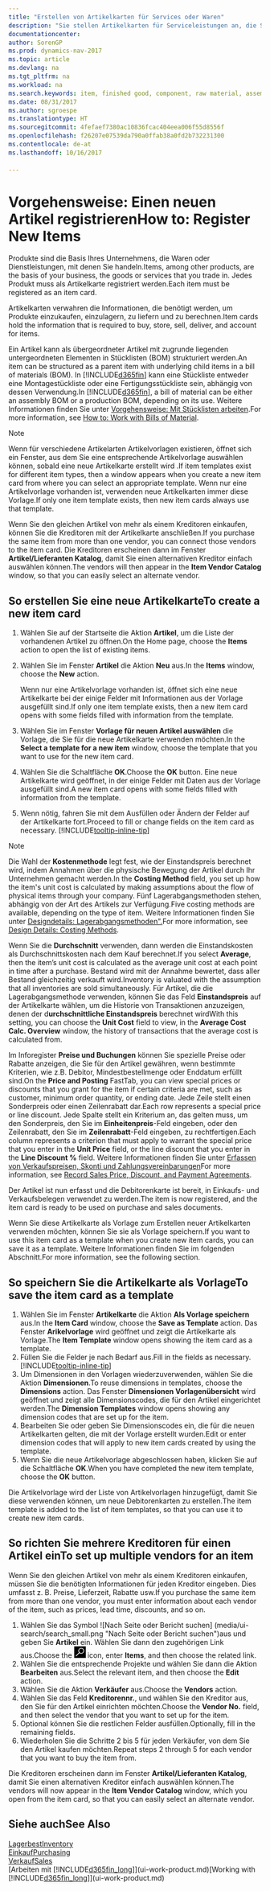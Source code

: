 ```yaml
---
title: "Erstellen von Artikelkarten für Services oder Waren"
description: "Sie stellen Artikelkarten für Serviceleistungen an, die Sie für physische als Stunden und Produkte, wie Montageartikel, Fertigprodukte aus der Produktion, Komponenten oder Menge verkaufen, die Sie von Ihrem Lagerbestand verkaufen."
documentationcenter: 
author: SorenGP
ms.prod: dynamics-nav-2017
ms.topic: article
ms.devlang: na
ms.tgt_pltfrm: na
ms.workload: na
ms.search.keywords: item, finished good, component, raw material, assembly item
ms.date: 08/31/2017
ms.author: sgroespe
ms.translationtype: HT
ms.sourcegitcommit: 4fefaef7380ac10836fcac404eea006f55d8556f
ms.openlocfilehash: f26207e07539da790a0ffab38a0fd2b732231300
ms.contentlocale: de-at
ms.lasthandoff: 10/16/2017

---
```

# <a name="how-to-register-new-items"></a><span data-ttu-id="0bf3b-103">Vorgehensweise: Einen neuen Artikel registrieren</span><span class="sxs-lookup"><span data-stu-id="0bf3b-103">How to: Register New Items</span></span>
<span data-ttu-id="0bf3b-104">Produkte sind die Basis Ihres Unternehmens, die Waren oder Dienstleistungen, mit denen Sie handeln.</span><span class="sxs-lookup"><span data-stu-id="0bf3b-104">Items, among other products, are the basis of your business, the goods or services that you trade in.</span></span> <span data-ttu-id="0bf3b-105">Jedes Produkt muss als Artikelkarte registriert werden.</span><span class="sxs-lookup"><span data-stu-id="0bf3b-105">Each item must be registered as an item card.</span></span>

<span data-ttu-id="0bf3b-106">Artikelkarten verwahren die Informationen, die benötigt werden, um Produkte einzukaufen, einzulagern, zu liefern und zu berechnen.</span><span class="sxs-lookup"><span data-stu-id="0bf3b-106">Item cards hold the information that is required to buy, store, sell, deliver, and account for items.</span></span>

<span data-ttu-id="0bf3b-107">Ein Artikel kann als übergeordneter Artikel mit zugrunde liegenden untergeordneten Elementen in Stücklisten (BOM) strukturiert werden.</span><span class="sxs-lookup"><span data-stu-id="0bf3b-107">An item can be structured as a parent item with underlying child items in a bill of materials (BOM).</span></span> <span data-ttu-id="0bf3b-108">In [!INCLUDE[d365fin](includes/d365fin_md.md)] kann eine Stückliste entweder eine Montagestückliste oder eine Fertigungsstückliste sein, abhängig von dessen Verwendung.</span><span class="sxs-lookup"><span data-stu-id="0bf3b-108">In [!INCLUDE[d365fin](includes/d365fin_md.md)], a bill of material can be either an assembly BOM or a production BOM, depending on its use.</span></span> <span data-ttu-id="0bf3b-109">Weitere Informationen finden Sie unter [Vorgehensweise: Mit Stücklisten arbeiten](inventory-how-work-BOMs.md).</span><span class="sxs-lookup"><span data-stu-id="0bf3b-109">For more information, see [How to: Work with Bills of Material](inventory-how-work-BOMs.md).</span></span>

> [!NOTE]  
>   <span data-ttu-id="0bf3b-110">Wenn für verschiedene Artikelarten Artikelvorlagen existieren, öffnet sich ein Fenster, aus dem Sie eine entsprechende Artikelvorlage auswählen können, sobald eine neue Artikelkarte erstellt wird .</span><span class="sxs-lookup"><span data-stu-id="0bf3b-110">If item templates exist for different item types, then a window appears when you create a new item card from where you can select an appropriate template.</span></span> <span data-ttu-id="0bf3b-111">Wenn nur eine Artikelvorlage vorhanden ist, verwenden neue Artikelkarten immer diese Vorlage.</span><span class="sxs-lookup"><span data-stu-id="0bf3b-111">If only one item template exists, then new item cards always use that template.</span></span>

<span data-ttu-id="0bf3b-112">Wenn Sie den gleichen Artikel von mehr als einem Kreditoren einkaufen, können Sie die Kreditoren mit der Artikelkarte anschließen.</span><span class="sxs-lookup"><span data-stu-id="0bf3b-112">If you purchase the same item from more than one vendor, you can connect those vendors to the item card.</span></span> <span data-ttu-id="0bf3b-113">Die Kreditoren erscheinen dann im Fenster **Artikel/Lieferanten Katalog**, damit Sie einen alternativen Kreditor einfach auswählen können.</span><span class="sxs-lookup"><span data-stu-id="0bf3b-113">The vendors will then appear in the **Item Vendor Catalog** window, so that you can easily select an alternate vendor.</span></span>

## <a name="to-create-a-new-item-card"></a><span data-ttu-id="0bf3b-114">So erstellen Sie eine neue Artikelkarte</span><span class="sxs-lookup"><span data-stu-id="0bf3b-114">To create a new item card</span></span>
1. <span data-ttu-id="0bf3b-115">Wählen Sie auf der Startseite die Aktion **Artikel**, um die Liste der vorhandenen Artikel zu öffnen.</span><span class="sxs-lookup"><span data-stu-id="0bf3b-115">On the Home page, choose the **Items** action to open the list of existing items.</span></span>  
2. <span data-ttu-id="0bf3b-116">Wählen Sie im Fenster **Artikel** die Aktion **Neu** aus.</span><span class="sxs-lookup"><span data-stu-id="0bf3b-116">In the **Items** window, choose the **New** action.</span></span>

    <span data-ttu-id="0bf3b-117">Wenn nur eine Artikelvorlage vorhanden ist, öffnet sich eine neue Artikelkarte bei der einige Felder mit Informationen aus der Vorlage ausgefüllt sind.</span><span class="sxs-lookup"><span data-stu-id="0bf3b-117">If only one item template exists, then a new item card opens with some fields filled with information from the template.</span></span>
3. <span data-ttu-id="0bf3b-118">Wählen Sie im Fenster **Vorlage für neuen Artikel auswählen** die Vorlage, die Sie für die neue Artikelkarte verwenden möchten.</span><span class="sxs-lookup"><span data-stu-id="0bf3b-118">In the **Select a template for a new item** window, choose the template that you want to use for the new item card.</span></span>
4. <span data-ttu-id="0bf3b-119">Wählen Sie die Schaltfläche **OK**.</span><span class="sxs-lookup"><span data-stu-id="0bf3b-119">Choose the **OK** button.</span></span> <span data-ttu-id="0bf3b-120">Eine neue Artikelkarte wird geöffnet, in der einige Felder mit Daten aus der Vorlage ausgefüllt sind.</span><span class="sxs-lookup"><span data-stu-id="0bf3b-120">A new item card opens with some fields filled with information from the template.</span></span>
5. <span data-ttu-id="0bf3b-121">Wenn nötig, fahren Sie mit dem Ausfüllen oder Ändern der Felder auf der Artikelkarte fort.</span><span class="sxs-lookup"><span data-stu-id="0bf3b-121">Proceed to fill or change fields on the item card as necessary.</span></span> [!INCLUDE[tooltip-inline-tip](includes/tooltip-inline-tip_md.md)]

> [!NOTE]
> <span data-ttu-id="0bf3b-122">Die Wahl der **Kostenmethode** legt fest, wie der Einstandspreis berechnet wird, indem Annahmen über die physische Bewegung der Artikel durch Ihr Unternehmen gemacht werden.</span><span class="sxs-lookup"><span data-stu-id="0bf3b-122">In the **Costing Method** field, you set up how the item's unit cost is calculated by making assumptions about the flow of physical items through your company.</span></span> <span data-ttu-id="0bf3b-123">Fünf Lagerabgangsmethoden stehen, abhängig von der Art des Artikels zur Verfügung.</span><span class="sxs-lookup"><span data-stu-id="0bf3b-123">Five costing methods are available, depending on the type of item.</span></span> <span data-ttu-id="0bf3b-124">Weitere Informationen finden Sie unter [Designdetails: Lagerabgangsmethoden".](design-details-costing-methods.md)</span><span class="sxs-lookup"><span data-stu-id="0bf3b-124">For more information, see [Design Details: Costing Methods](design-details-costing-methods.md).</span></span>
>
> <span data-ttu-id="0bf3b-125">Wenn Sie die **Durchschnitt** verwenden, dann werden die Einstandskosten als Durchschnittskosten nach dem Kauf berechnet.</span><span class="sxs-lookup"><span data-stu-id="0bf3b-125">If you select **Average**, then the item’s unit cost is calculated as the average unit cost at each point in time after a purchase.</span></span> <span data-ttu-id="0bf3b-126">Bestand wird mit der Annahme bewertet, dass aller Bestand gleichzeitig verkauft wird.</span><span class="sxs-lookup"><span data-stu-id="0bf3b-126">Inventory is valuated with the assumption that all inventories are sold simultaneously.</span></span> <span data-ttu-id="0bf3b-127">Für Artikel, die die Lagerabgangsmethode verwenden, können Sie das Feld **Einstandspreis** auf der Artikelkarte wählen, um die Historie von Transaktionen anzuzeigen, denen der d**urchschnittliche Einstandspreis** berechnet wird</span><span class="sxs-lookup"><span data-stu-id="0bf3b-127">With this setting, you can choose the **Unit Cost** field to view, in the **Average Cost Calc. Overview** window, the history of transactions that the average cost is calculated from.</span></span>

<span data-ttu-id="0bf3b-128">Im Inforegister **Preise und Buchungen** können Sie spezielle Preise oder Rabatte anzeigen, die Sie für den Artikel gewähren, wenn bestimmte Kriterien, wie z.B. Debitor, Mindestbestellmenge oder Enddatum erfüllt sind.</span><span class="sxs-lookup"><span data-stu-id="0bf3b-128">On the **Price and Posting** FastTab, you can view special prices or discounts that you grant for the item if certain criteria are met, such as customer, minimum order quantity, or ending date.</span></span> <span data-ttu-id="0bf3b-129">Jede Zeile stellt einen Sonderpreis oder einen Zeilenrabatt dar.</span><span class="sxs-lookup"><span data-stu-id="0bf3b-129">Each row represents a special price or line discount.</span></span> <span data-ttu-id="0bf3b-130">Jede Spalte stellt ein Kriterium an, das gelten muss, um den Sonderpreis, den Sie im **Einheitenpreis**-Feld eingeben, oder den Zeilenrabatt, den Sie im **Zeilenrabatt**-Feld eingeben, zu rechtfertigen.</span><span class="sxs-lookup"><span data-stu-id="0bf3b-130">Each column represents a criterion that must apply to warrant the special price that you enter in the **Unit Price** field, or the line discount that you enter in the **Line Discount %** field.</span></span> <span data-ttu-id="0bf3b-131">Weitere Informationen finden Sie unter [Erfassen von Verkaufspreisen, Skonti und Zahlungsvereinbarungen](sales-how-record-sales-price-discount-payment-agreements.md)</span><span class="sxs-lookup"><span data-stu-id="0bf3b-131">For more information, see [Record Sales Price, Discount, and Payment Agreements](sales-how-record-sales-price-discount-payment-agreements.md).</span></span>

<span data-ttu-id="0bf3b-132">Der Artikel ist nun erfasst und die Debitorenkarte ist bereit, in Einkaufs- und Verkaufsbelegen verwendet zu werden.</span><span class="sxs-lookup"><span data-stu-id="0bf3b-132">The item is now registered, and the item card is ready to be used on purchase and sales documents.</span></span>

<span data-ttu-id="0bf3b-133">Wenn Sie diese Artikelkarte als Vorlage zum Erstellen neuer Artikelkarten verwenden möchten, können Sie sie als Vorlage speichern.</span><span class="sxs-lookup"><span data-stu-id="0bf3b-133">If you want to use this item card as a template when you create new item cards, you can save it as a template.</span></span> <span data-ttu-id="0bf3b-134">Weitere Informationen finden Sie im folgenden Abschnitt.</span><span class="sxs-lookup"><span data-stu-id="0bf3b-134">For more information, see the following section.</span></span>

## <a name="to-save-the-item-card-as-a-template"></a><span data-ttu-id="0bf3b-135">So speichern Sie die Artikelkarte als Vorlage</span><span class="sxs-lookup"><span data-stu-id="0bf3b-135">To save the item card as a template</span></span>
1. <span data-ttu-id="0bf3b-136">Wählen Sie im Fenster **Artikelkarte** die Aktion **Als Vorlage speichern** aus.</span><span class="sxs-lookup"><span data-stu-id="0bf3b-136">In the **Item Card** window, choose the **Save as Template** action.</span></span> <span data-ttu-id="0bf3b-137">Das Fenster **Arikelvorlage** wird geöffnet und zeigt die Artikelkarte als Vorlage.</span><span class="sxs-lookup"><span data-stu-id="0bf3b-137">The **Item Template** window opens showing the item card as a template.</span></span>
2. <span data-ttu-id="0bf3b-138">Füllen Sie die Felder je nach Bedarf aus.</span><span class="sxs-lookup"><span data-stu-id="0bf3b-138">Fill in the fields as necessary.</span></span> [!INCLUDE[tooltip-inline-tip](includes/tooltip-inline-tip_md.md)]
3. <span data-ttu-id="0bf3b-139">Um Dimensionen in den Vorlagen wiederzuverwenden, wählen Sie die Aktion **Dimensionen**.</span><span class="sxs-lookup"><span data-stu-id="0bf3b-139">To reuse dimensions in templates, choose the **Dimensions** action.</span></span> <span data-ttu-id="0bf3b-140">Das Fenster **Dimensionen Vorlagenübersicht** wird geöffnet und zeigt alle Dimensionscodes, die für den Artikel eingerichtet werden.</span><span class="sxs-lookup"><span data-stu-id="0bf3b-140">The **Dimension Templates** window opens showing any dimension codes that are set up for the item.</span></span>
4. <span data-ttu-id="0bf3b-141">Bearbeiten Sie oder geben Sie Dimensionscodes ein, die für die neuen Artikelkarten gelten, die mit der Vorlage erstellt wurden.</span><span class="sxs-lookup"><span data-stu-id="0bf3b-141">Edit or enter dimension codes that will apply to new item cards created by using the template.</span></span>
5. <span data-ttu-id="0bf3b-142">Wenn Sie die neue Artikelvorlage abgeschlossen haben, klicken Sie auf die Schaltfläche **OK**.</span><span class="sxs-lookup"><span data-stu-id="0bf3b-142">When you have completed the new item template, choose the **OK** button.</span></span>

<span data-ttu-id="0bf3b-143">Die Artikelvorlage wird der Liste von Artikelvorlagen hinzugefügt, damit Sie diese verwenden können, um neue Debitorenkarten zu erstellen.</span><span class="sxs-lookup"><span data-stu-id="0bf3b-143">The item template is added to the list of item templates, so that you can use it to create new item cards.</span></span>

## <a name="to-set-up-multiple-vendors-for-an-item"></a><span data-ttu-id="0bf3b-144">So richten Sie mehrere Kreditoren für einen Artikel ein</span><span class="sxs-lookup"><span data-stu-id="0bf3b-144">To set up multiple vendors for an item</span></span>  
<span data-ttu-id="0bf3b-145">Wenn Sie den gleichen Artikel von mehr als einem Kreditoren einkaufen, müssen Sie die benötigten Informationen für jeden Kreditor eingeben. Dies umfasst z. B. Preise, Lieferzeit, Rabatte usw.</span><span class="sxs-lookup"><span data-stu-id="0bf3b-145">If you purchase the same item from more than one vendor, you must enter information about each vendor of the item, such as prices, lead time, discounts, and so on.</span></span>  

1.  <span data-ttu-id="0bf3b-146">Wählen Sie das Symbol ![Nach Seite oder Bericht suchen] (media/ui-search/search_small.png "Nach Seite oder Bericht suchen")aus und geben Sie **Artikel** ein. Wählen Sie dann den zugehörigen Link aus.</span><span class="sxs-lookup"><span data-stu-id="0bf3b-146">Choose the ![Search for Page or Report](media/ui-search/search_small.png "Search for Page or Report icon") icon, enter **Items**, and then choose the related link.</span></span>  
2.  <span data-ttu-id="0bf3b-147">Wählen Sie die entsprechende Projekte und wählen Sie dann die Aktion **Bearbeiten** aus.</span><span class="sxs-lookup"><span data-stu-id="0bf3b-147">Select the relevant item, and then choose the **Edit** action.</span></span>  
3.  <span data-ttu-id="0bf3b-148">Wählen Sie die Aktion **Verkäufer** aus.</span><span class="sxs-lookup"><span data-stu-id="0bf3b-148">Choose the **Vendors** action.</span></span>  
4.  <span data-ttu-id="0bf3b-149">Wählen Sie das Feld **Kreditorennr.**, und wählen Sie den Kreditor aus, den Sie für den Artikel einrichten möchten.</span><span class="sxs-lookup"><span data-stu-id="0bf3b-149">Choose the **Vendor No.** field, and then select the vendor that you want to set up for the item.</span></span>  
5.  <span data-ttu-id="0bf3b-150">Optional können Sie die restlichen Felder ausfüllen.</span><span class="sxs-lookup"><span data-stu-id="0bf3b-150">Optionally, fill in the remaining fields.</span></span>  
6.  <span data-ttu-id="0bf3b-151">Wiederholen Sie die Schritte 2 bis 5 für jeden Verkäufer, von dem Sie den Artikel kaufen möchten.</span><span class="sxs-lookup"><span data-stu-id="0bf3b-151">Repeat steps 2 through 5 for each vendor that you want to buy the item from.</span></span>

<span data-ttu-id="0bf3b-152">Die Kreditoren erscheinen dann im Fenster **Artikel/Lieferanten Katalog**, damit Sie einen alternativen Kreditor einfach auswählen können.</span><span class="sxs-lookup"><span data-stu-id="0bf3b-152">The vendors will now appear in the **Item Vendor Catalog** window, which you open from the item card, so that you can easily select an alternate vendor.</span></span>

## <a name="see-also"></a><span data-ttu-id="0bf3b-153">Siehe auch</span><span class="sxs-lookup"><span data-stu-id="0bf3b-153">See Also</span></span>
  [<span data-ttu-id="0bf3b-154">Lagerbest</span><span class="sxs-lookup"><span data-stu-id="0bf3b-154">Inventory</span></span>](inventory-manage-inventory.md)  
  [<span data-ttu-id="0bf3b-155">Einkauf</span><span class="sxs-lookup"><span data-stu-id="0bf3b-155">Purchasing</span></span>](purchasing-manage-purchasing.md)  
  [<span data-ttu-id="0bf3b-156">Verkauf</span><span class="sxs-lookup"><span data-stu-id="0bf3b-156">Sales</span></span>](sales-manage-sales.md)  
  <span data-ttu-id="0bf3b-157">[Arbeiten mit [!INCLUDE[d365fin_long](includes/d365fin_long_md.md)]](ui-work-product.md)</span><span class="sxs-lookup"><span data-stu-id="0bf3b-157">[Working with [!INCLUDE[d365fin_long](includes/d365fin_long_md.md)]](ui-work-product.md)</span></span>

##

